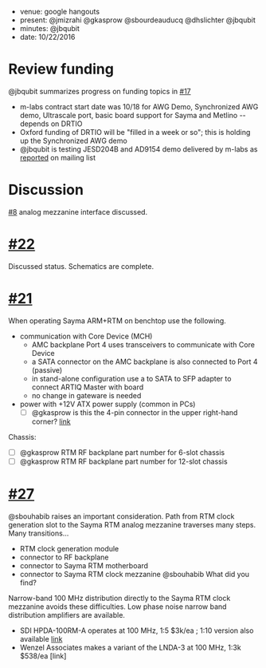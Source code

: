 * venue: google hangouts
* present: @jmizrahi @gkasprow @sbourdeauducq @dhslichter @jbqubit
* minutes: @jbqubit
* date: 10/22/2016

# Review funding
@jbqubit summarizes progress on funding topics in [#17](https://github.com/m-labs/sayma/issues/17)
* m-labs contract start date was 10/18 for AWG Demo, Synchronized AWG demo, Ultrascale port, basic board support for Sayma and Metlino -- depends on DRTIO
* Oxford funding of DRTIO will be "filled in a week or so"; this is holding up the Synchronized AWG demo
* @jbqubit is testing JESD204B and AD9154 demo delivered by m-labs as [reported](https://ssl.serverraum.org/lists-archive/artiq/2016-October/001021.html) on mailing list

# Discussion
[#8](https://github.com/m-labs/sayma/issues/8) analog mezzanine interface discussed.

# [#22](https://github.com/m-labs/sayma/issues/22)
Discussed status. Schematics are complete. 

# [#21](https://github.com/m-labs/sayma/issues/21)
When operating Sayma ARM+RTM on benchtop use the following.
- communication with Core Device (MCH) 
    - AMC backplane Port 4 uses transceivers to communicate with Core Device 
    - a SATA connector on the AMC backplane is also connected to Port 4 (passive) 
    - in stand-alone configuration use a to SATA to SFP adapter to connect ARTIQ Master with board
    - no change in gateware is needed
- power with +12V ATX power supply (common in PCs)
    - [ ] @gkasprow is this the 4-pin connector in the upper right-hand corner? [link](http://www.ohwr.org/projects/afck/wiki)

Chassis:
- [ ] @gkasprow RTM RF backplane part number for 6-slot chassis
- [ ] @gkasprow RTM RF backplane part number for 12-slot chassis

# [#27](https://github.com/m-labs/sayma/issues/27)
@sbouhabib raises an important consideration. Path from RTM clock generation slot to the Sayma RTM analog mezzanine traverses many steps. Many transitions... 
- RTM clock generation module
- connector to RF backplane
- connector to Sayma RTM motherboard
- connector to Sayma RTM clock mezzanine 
@sbouhabib What did you find? 

Narrow-band 100 MHz distribution directly to the Sayma RTM clock mezzanine avoids these difficulties. Low phase noise narrow band distribution amplifiers are available. 
- SDI HPDA-100RM-A operates at 100 MHz, 1:5 $3k/ea ; 1:10 version also available [link](http://www.spectradynamics.com/products/hpda-100rm-high-performance-distribution-amplifier-80-20mhz/)
- Wenzel Associates makes a variant of the LNDA-3 at 100 MHz, 1:3k $538/ea [link]